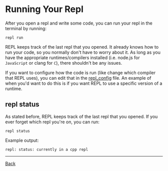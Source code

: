# Running Your Repl

After you open a repl and write some code, you can run your repl in the terminal by running:

```
repl run
```

REPL keeps track of the last repl that you opened. It already knows how to run your code, so you normally don't have to worry about it. As long as you have the appropriate runtimes/compilers installed (i.e. node.js for `JavaScript` or clang for `C`), there shouldn't be any issues.

If you want to configure how the code is run (like change which compiler that REPL uses), you can edit that in the [repl_config](../repl_config) file. An example of when you'd want to do this is if you want REPL to use a specific version of a runtime.

## repl status

As stated before, REPL keeps track of the last repl that you opened. If you ever forget which repl you're on, you can run:

```
repl status
```

Example output:

```
repl: status: currently in a cpp repl
```

---

[Back](README.md)
